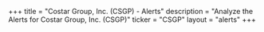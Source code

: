 +++
title = "Costar Group, Inc. (CSGP) - Alerts"
description = "Analyze the Alerts for Costar Group, Inc. (CSGP)"
ticker = "CSGP"
layout = "alerts"
+++

